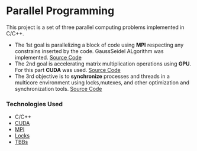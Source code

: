 # Parallel Programming 

This project is a set of three parallel computing problems implemented in C/C++. 

* The 1st goal  is parallelizing a block of code using **MPI** respecting any constrains inserted by the code. GaussSeidel ALgorithm was implemented.  [Source Code](https://gitlab.com/timos/parallel-programming-/tree/master/Mpi%20Framework/Codes)  
* The 2nd goal  is accelerating  matrix multiplication operations using **GPU**. For this part **CUDA** was used. [Source Code](https://gitlab.com/timos/parallel-programming-/tree/master/GPU%20(Cuda)%20Programming/Source%20Code) 
* The 3rd objective is to **synchronize**  processes and threads in a multicore environment using locks,mutexes,  and other optimization and synchronization tools. [Source Code](https://gitlab.com/timos/parallel-programming-/tree/master/Synchronization%20in%20Multicore%20Systems/Source%20Code)

### Technologies Used

* C/C++ 
* [CUDA](https://docs.nvidia.com/cuda/cuda-c-programming-guide/index.html)
* [MPI](https://www.open-mpi.org/)
* [Locks](http://www.cplusplus.com/reference/mutex/mutex/lock/)
* [TBBs](https://www.threadingbuildingblocks.org/)
